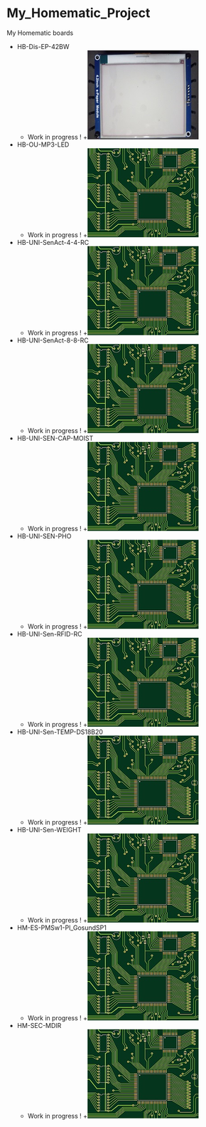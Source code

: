 # My_Homematic_Project
 My Homematic boards

+ HB-Dis-EP-42BW
	+ Work in progress !
	+![](https://github.com/Backkevin/My_Homematic_Project/blob/master/HB-Dis-EP-42BW/IMAGE/Default.jpg)
+ HB-OU-MP3-LED
	+ Work in progress !
	+![](https://github.com/Backkevin/My_Homematic_Project/blob/master/HB-OU-MP3-LED/IMAGE/Default.jpg)
+ HB-UNI-SenAct-4-4-RC
	+ Work in progress !
	+![](https://github.com/Backkevin/My_Homematic_Project/blob/master/HB-UNI-SenAct-4-4-RC/IMAGE/Default.jpg)
+ HB-UNI-SenAct-8-8-RC
	+ Work in progress !
	+![](https://github.com/Backkevin/My_Homematic_Project/blob/master/HB-UNI-SenAct-8-8-RC/IMAGE/Default.jpg)
+ HB-UNI-SEN-CAP-MOIST
	+ Work in progress !
	+![](https://github.com/Backkevin/My_Homematic_Project/blob/master/HB-UNI-SEN-CAP-MOIST/IMAGE/Default.jpg)
+ HB-UNI-SEN-PHO
	+ Work in progress !
	+![](https://github.com/Backkevin/My_Homematic_Project/blob/master/HB-UNI-SEN-PHO/IMAGE/Default.jpg)
+ HB-UNI-Sen-RFID-RC
	+ Work in progress !
	+![](https://github.com/Backkevin/My_Homematic_Project/blob/master/HB-UNI-Sen-RFID-RC/IMAGE/Default.jpg)
+ HB-UNI-Sen-TEMP-DS18B20
	+ Work in progress !
	+![](https://github.com/Backkevin/My_Homematic_Project/blob/master/HB-UNI-Sen-TEMP-DS18B20/IMAGE/Default.jpg)
+ HB-UNI-Sen-WEIGHT
	+ Work in progress !
	+![](https://github.com/Backkevin/My_Homematic_Project/blob/master/HB-UNI-Sen-WEIGHT/IMAGE/Default.jpg)
+ HM-ES-PMSw1-Pl_GosundSP1
	+ Work in progress !
	+![](https://github.com/Backkevin/My_Homematic_Project/blob/master/HM-ES-PMSw1-Pl_GosundSP1/IMAGE/Default.jpg)
+ HM-SEC-MDIR
	+ Work in progress !
	+![](https://github.com/Backkevin/My_Homematic_Project/blob/master/HM-SEC-MDIR/IMAGE/Default.jpg)

